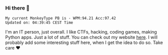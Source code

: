 ### Hi there 👋
<!-- PB START -->
```
My current MonkeyType PB is - WPM:94.21 Acc:97.42
Updated on: 04:39:45 CEST Time
```
<!-- PB END -->
I'm an IT person, just overall. I like CTFs, hacking, coding games, making Python apps. Just a lot of stuff.
You can check out my website [here](https://skill3472.github.io/).
I will probably add some interesting stuff here, when I get the idea to do so. Take care ❤️

